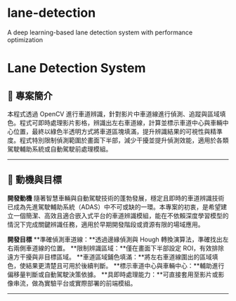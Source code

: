 # lane-detection
A deep learning-based lane detection system with performance optimization

# Lane Detection System

## 📌 專案簡介

本程式透過 OpenCV 進行車道辨識，針對影片中車道線進行偵測、追蹤與區域填色。程式可即時處理影片影格，辨識出左右車道線，計算並標示車道中心與車輛中心位置，最終以綠色半透明方式將車道區塊填滿，提升辨識結果的可視性與精準度。程式特別限制偵測範圍於畫面下半部，減少干擾並提升偵測效能，適用於各類駕駛輔助系統或自動駕駛前處理模組。

---

## 🚀 動機與目標

**開發動機**
隨著智慧車輛與自動駕駛技術的蓬勃發展，穩定且即時的車道辨識技術已成為先進駕駛輔助系統（ADAS）中不可或缺的一環。本專案的初衷，是希望建立一個簡潔、高效且適合嵌入式平台的車道辨識模組，能在不依賴深度學習模型的情況下完成關鍵辨識任務，適用於早期開發階段或資源有限的場域應用。

**開發目標**
**準確偵測車道線：**透過邊緣偵測與 Hough 轉換演算法，準確找出左右兩側車道線的位置。
**限制辨識區域：**僅在畫面下半部設定 ROI，有效排除遠方干擾與非目標區域。
**車道區域鋪色填滿：**將左右車道線圍出的區域填色，使結果更清楚且可用於後續判斷。
**標示車道中心與車輛中心：**輔助進行偏移量判斷或自動駕駛決策依據。
**具即時處理能力：**可直接套用至影片或影像串流，做為實驗平台或實際部署的前端模組。

---
